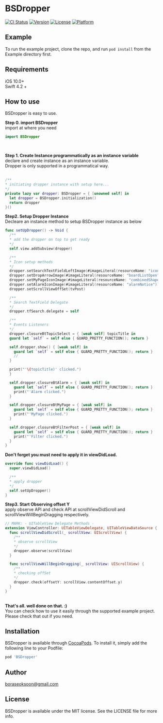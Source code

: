 # BSDropper

[![CI Status](https://img.shields.io/travis/boraseoksoon@gmail.com/BSDropper.svg?style=flat)](https://travis-ci.org/boraseoksoon@gmail.com/BSDropper)
[![Version](https://img.shields.io/cocoapods/v/BSDropper.svg?style=flat)](https://cocoapods.org/pods/BSDropper)
[![License](https://img.shields.io/cocoapods/l/BSDropper.svg?style=flat)](https://cocoapods.org/pods/BSDropper)
[![Platform](https://img.shields.io/cocoapods/p/BSDropper.svg?style=flat)](https://cocoapods.org/pods/BSDropper)

## Example

To run the example project, clone the repo, and run `pod install` from the Example directory first.

## Requirements
iOS 10.0+ <br>
Swift 4.2 + <br>

## How to use
BSDropper is easy to use.<br>

<b>Step 0. import BSDropper</b>
<br>
import at where you need 
<br>
```Swift
import BSDropper
```
<br>

<b>Step 1. Create Instance programmatically as an instance variable </b>
<br>
declare and create instance as an instance variable. 
<br>
Dropper is only supported in a programmatical way.  
<br>

```Swift
/**
* initiating dropper instance with setup here...
*/
private lazy var dropper: BSDropper = { [unowned self] in
  let dropper = BSDropper.initialization()
  return dropper
}()
```

<b>Step2. Setup Dropper Instance</b>
<br>
Decleare an instance method to setup BSDropper instance as below 
<br>

```Swift
func setUpDropper() -> Void {
  /**
  * add the dropper on top to get ready
  */
  self.view.addSubview(dropper)

  /**
  * Icon setup methods
  */
  dropper.setSearchTextFieldLeftImage(#imageLiteral(resourceName: "iconSearch"))
  dropper.setDropArrowImage(#imageLiteral(resourceName: "boardListOpen"))
  dropper.setMyPageIconImage(#imageLiteral(resourceName: "combinedShape"))
  dropper.setAlarmIconImage(#imageLiteral(resourceName: "alarmNotice"))
  dropper.setScrollViewOffSet(tvPost)

  /**
  * Search TextField Delegate
  */
  dropper.tfSearch.delegate = self

  /**
  * Events Listeners
  */
  dropper.closureBtTopicSelect = { [weak self] topicTitle in
  guard let `self` = self else { GUARD_PRETTY_FUNCTION(); return }

  self.dropper.show() { [weak self] in
    guard let `self` = self else { GUARD_PRETTY_FUNCTION(); return }
    //
  }

  print("'\(topicTitle)' clicked.")
  }

  self.dropper.closureBtAlarm = { [weak self] in
    guard let `self` = self else { GUARD_PRETTY_FUNCTION(); return }
    print("'Alarm clicked.")
  }

  self.dropper.closureBtMyPage = { [weak self] in
    guard let `self` = self else { GUARD_PRETTY_FUNCTION(); return }
    print("'MyPage clicked.")
  }

  self.dropper.closureBtFilterPost = { [weak self] in
    guard let `self` = self else { GUARD_PRETTY_FUNCTION(); return }
    print("'Filter clicked.")
  }
}
```
<b>Don't forget you must need to apply it in viewDidLoad.</b>
<br>
```Swift
override func viewDidLoad() {
  super.viewDidLoad()

  /**
  * apply dropper 
  */
  self.setUpDropper()
}
```

<b>Step3. Start Observing offset Y</b>
<br>
apply observe API and check API at scrollViewDidScroll and scrollViewWillBeginDragging respectively.
<br>

```Swift
// MARK: - UITableView Delegate Methods -
extension ViewController: UITableViewDelegate, UITableViewDataSource {
  func scrollViewDidScroll(_ scrollView: UIScrollView) {
    /**
    * observe scrollView
    */
    dropper.observe(scrollView)
  }

  func scrollViewWillBeginDragging(_ scrollView: UIScrollView) {
    /**
    * checking offSet
    */
    dropper.check(offsetY: scrollView.contentOffset.y)
  }
}
```

<br>
<b>That's all. well done on that. :) </b>
<br>
You can check how to use it easily through the supported example project. Please check that out if you need.
<br>

## Installation

BSDropper is available through [CocoaPods](https://cocoapods.org). To install
it, simply add the following line to your Podfile:

```ruby
pod 'BSDropper'
```

## Author

boraseoksoon@gmail.com

## License

BSDropper is available under the MIT license. See the LICENSE file for more info.
